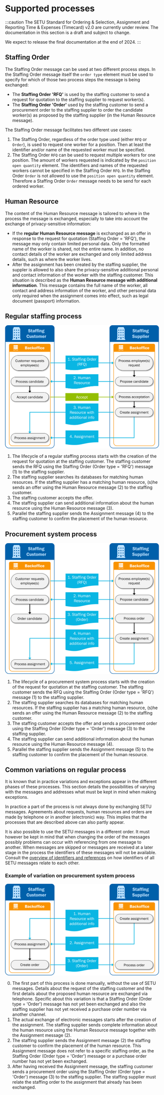 # Supported processes

:::caution
The SETU Standard for Ordering & Selection, Assignment and Reporting Time & Expenses (Timecard) v2.0 are currently under review. The documentation in this section is a draft and subject to change.

We expect to release the final documentation at the end of 2024.
:::

## Staffing Order
The Staffing Order message can be used at two different process steps. In the Staffing Order message itself the `order type` element must be used to specify for which of those two process steps the message is being exchanged:
- The **Staffing Order 'RFQ'** is used by the staffing customer to send a request for quotation to the staffing supplier to request worker(s).
- The **Staffing Order 'Order'** used by the staffing customer to send a procurement order to the staffing supplier to order the candidate worker(s) as proposed by the staffing supplier (in the Human Resource message).

The Staffing Order message facilitates two different use cases:
1. The Staffing Order, regardless of the order type used (either `RFQ` or `Order`), is used to request one worker for a position. Then at least the identifier and/or name of the requested worker must be specified.
2. The Staffing Order `RFQ` can be used to request multiple workers for one position. The amount of workers requested is indicated by the `position open quantity` element. The identifiers and names of the requested workers cannot be specified in the Staffing Order `RFQ`. In the Staffing Order `Order` is not allowed to use the `position open quantity` element. Therefore a Staffing Order `Order` message needs to be send for each ordered worker.

## Human Resource
The content of the Human Resource message is tailored to where in the process the message is exchanged, especially to take into account the exchange of privacy-sensitive information: 
- If the **regular Human Resource message** is exchanged as an offer in response to the request for quotation (Staffing Order = 'RFQ'), the message may only contain limited personal data. Only the formatted name of the worker is shared, not the entire name. In addition, no contact details of the worker are exchanged and only limited address details, such as where the worker lives.
- After the assignment has been created by the staffing supplier, the suppler is allowed to also share the privacy-sensitive additional personal and contact information of the worker with the staffing customer. This situation is described as the **Human Resource message with additional information**. This message contains the full name of the worker, all contact and address information of the worker, and other personal data only required when the assignment comes into effect, such as legal document (passport) information.

## Regular staffing process
![Visual representation of the regular staffing process.](../../../static/img/OrderingSelection-process-1.png)

1. The lifecycle of a regular staffing process starts with the creation of the request for quotation at the staffing customer. The staffing customer sends the RFQ using the Staffing Order (Order type = 'RFQ') message (1) to the staffing supplier.
2. The staffing supplier searches its databases for matching human resources. If the staffing supplier has a matching human resource, (s)he sends an offer using the Human Resource message (2) to the staffing customer.
3. The staffing customer accepts the offer.
4. The staffing supplier can send additional information about the human resource using the Human Resource message (3).
5. Parallel the staffing supplier sends the Assignment message (4) to the staffing customer to confirm the placement of the human resource.

## Procurement system process
![Visual representation of the procurement system process.](../../../static/img/OrderingSelection-process-2.png)

1. The lifecycle of a procurement system process starts with the creation of the request for quotation at the staffing customer. The staffing customer sends the RFQ using the Staffing Order (Order type = 'RFQ') message (1) to the staffing supplier.
2. The staffing supplier searches its databases for matching human resources. If the staffing supplier has a matching human resource, (s)he sends an offer using the Human Resource message (2) to the staffing customer.
3. The staffing customer accepts the offer and sends a procurement order using the Staffing Order (Order type = 'Order') message (3) to the staffing supplier.
4. The staffing supplier can send additional information about the human resource using the Human Resource message (4).
5. Parallel the staffing supplier sends the Assignment message (5) to the staffing customer to confirm the placement of the human resource.

## Common variations on regular process
It is known that in practice variations and exceptions appear in the different phases of these processes. This section details the possibilities of varying with the messages and addresses what must be kept in mind when making exceptions.

In practice a part of the process is not always done by exchanging SETU messages. Agreements about requests, human resources and orders are made by telephone or in another (electronic) way. This implies that the processes that are described above can also partly appear.

It is also possible to use the SETU messages in a different order. It must however be kept in mind that when changing the order of the messages possibly problems can occur with referencing from one message to another. When messages are skipped or messages are received at a later stage in the process the identifiers of these messages will not be available. Consult the [overview of identifiers and references](../UsageNotes/Identifiers-overview) on how identifiers of all SETU messages relate to each other.

### Example of variation on procurement system process
![Visual representation of the common variation on the regular process.](../../../static/img/OrderingSelection-process-3.png)

0. The first part of this process is done manually, without the use of SETU messages. Details about the request of the staffing customer and the first details about the proposed human resource are exchanged via telephone. Specific about this variation is that a Staffing Order (Order type = 'Order') message has not yet been exchanged and also the staffing supplier has not yet received a purchase order number via another channel.
1. The actual exchange of electronic messages starts after the creation of the assignment. The staffing supplier sends complete information about the human resource using the Human Resource message together with the Assignment message (2).
2. The staffing supplier sends the Assignment message (2) the staffing customer to confirm the placement of the human resource. This Assignment message does not refer to a specific staffing order, as the Staffing Order (Order type = 'Order') message or a purchase order number has not yet been exchanged.
3. After having received the Assignment message, the staffing customer sends a procurement order using the Staffing Order (Order type = 'Order') message (3) to the staffing supplier. The staffing supplier must relate the staffing order to the assignment that already has been exchanged.